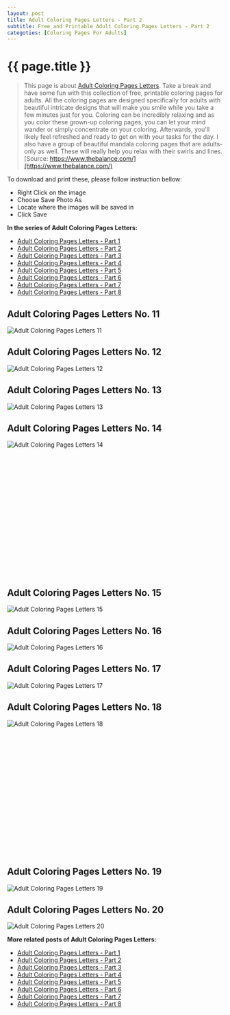 ```yaml
---
layout: post
title: Adult Coloring Pages Letters - Part 2
subtitle: Free and Printable Adult Coloring Pages Letters - Part 2
categoties: [Coloring Pages For Adults]
---
```

{{ page.title }}
================
> This page is about [Adult Coloring Pages Letters](https://freecoloringpages.github.io/). Take a break and have some fun with this collection of free, printable coloring pages for adults. All the coloring pages are designed specifically for adults with beautiful intricate designs that will make you smile while you take a few minutes just for you. Coloring can be incredibly relaxing and as you color these grown-up coloring pages, you can let your mind wander or simply concentrate on your coloring. Afterwards, you'll likely feel refreshed and ready to get on with your tasks for the day. I also have a group of beautiful mandala coloring pages that are adults-only as well. These will really help you relax with their swirls and lines. [Source: https://www.thebalance.com/](https://www.thebalance.com/)

To download and print these, please follow instruction bellow:
* Right Click on the image 
* Choose Save Photo As 
* Locate where the images will be saved in 
* Click Save

**In the series of Adult Coloring Pages Letters:**

* [Adult Coloring Pages Letters - Part 1](https://freecoloringpages.github.io/2017/12/01/Adult-Coloring-Pages-Letters-part-1.html)
* [Adult Coloring Pages Letters - Part 2](https://freecoloringpages.github.io/2017/12/01/Adult-Coloring-Pages-Letters-part-2.html)
* [Adult Coloring Pages Letters - Part 3](https://freecoloringpages.github.io/2017/12/01/Adult-Coloring-Pages-Letters-part-3.html)
* [Adult Coloring Pages Letters - Part 4](https://freecoloringpages.github.io/2017/12/01/Adult-Coloring-Pages-Letters-part-4.html)
* [Adult Coloring Pages Letters - Part 5](https://freecoloringpages.github.io/2017/12/01/Adult-Coloring-Pages-Letters-part-5.html)
* [Adult Coloring Pages Letters - Part 6](https://freecoloringpages.github.io/2017/12/01/Adult-Coloring-Pages-Letters-part-6.html)
* [Adult Coloring Pages Letters - Part 7](https://freecoloringpages.github.io/2017/12/01/Adult-Coloring-Pages-Letters-part-7.html)
* [Adult Coloring Pages Letters - Part 8](https://freecoloringpages.github.io/2017/12/01/Adult-Coloring-Pages-Letters-part-8.html)

## Adult Coloring Pages Letters No. 11
![Adult Coloring Pages Letters 11](https://freecoloringpages.github.io/img2/Adult-Coloring-Pages-Letters%20(11).jpg "Adult Coloring Pages Letters 11")

## Adult Coloring Pages Letters No. 12
![Adult Coloring Pages Letters 12](https://freecoloringpages.github.io/img2/Adult-Coloring-Pages-Letters%20(12).jpg "Adult Coloring Pages Letters 12")

## Adult Coloring Pages Letters No. 13
![Adult Coloring Pages Letters 13](https://freecoloringpages.github.io/img2/Adult-Coloring-Pages-Letters%20(13).jpg "Adult Coloring Pages Letters 13")

## Adult Coloring Pages Letters No. 14
![Adult Coloring Pages Letters 14](https://freecoloringpages.github.io/img2/Adult-Coloring-Pages-Letters%20(14).jpg "Adult Coloring Pages Letters 14")

<script async src="//pagead2.googlesyndication.com/pagead/js/adsbygoogle.js"></script><!-- Texxtonly --><ins class="adsbygoogle" style="display:inline-block;width:336px;height:280px" data-ad-client="ca-pub-6753140515841889" data-ad-slot="3207852233"></ins><script>(adsbygoogle = window.adsbygoogle || []).push({}); </script>

## Adult Coloring Pages Letters No. 15
![Adult Coloring Pages Letters 15](https://freecoloringpages.github.io/img2/Adult-Coloring-Pages-Letters%20(15).jpg "Adult Coloring Pages Letters 15")

## Adult Coloring Pages Letters No. 16
![Adult Coloring Pages Letters 16](https://freecoloringpages.github.io/img2/Adult-Coloring-Pages-Letters%20(16).jpg "Adult Coloring Pages Letters 16")

## Adult Coloring Pages Letters No. 17
![Adult Coloring Pages Letters 17](https://freecoloringpages.github.io/img2/Adult-Coloring-Pages-Letters%20(17).jpg "Adult Coloring Pages Letters 17")

## Adult Coloring Pages Letters No. 18
![Adult Coloring Pages Letters 18](https://freecoloringpages.github.io/img2/Adult-Coloring-Pages-Letters%20(18).jpg "Adult Coloring Pages Letters 18")

<script async src="//pagead2.googlesyndication.com/pagead/js/adsbygoogle.js"></script><!-- Texxtonly --><ins class="adsbygoogle" style="display:inline-block;width:336px;height:280px" data-ad-client="ca-pub-6753140515841889" data-ad-slot="3207852233"></ins><script>(adsbygoogle = window.adsbygoogle || []).push({}); </script>

## Adult Coloring Pages Letters No. 19
![Adult Coloring Pages Letters 19](https://freecoloringpages.github.io/img2/Adult-Coloring-Pages-Letters%20(19).jpg "Adult Coloring Pages Letters 19")

## Adult Coloring Pages Letters No. 20
![Adult Coloring Pages Letters 20](https://freecoloringpages.github.io/img2/Adult-Coloring-Pages-Letters%20(20).jpg "Adult Coloring Pages Letters 20")

**More related posts of Adult Coloring Pages Letters:**

* [Adult Coloring Pages Letters - Part 1](https://freecoloringpages.github.io/2017/12/01/Adult-Coloring-Pages-Letters-part-1.html)
* [Adult Coloring Pages Letters - Part 2](https://freecoloringpages.github.io/2017/12/01/Adult-Coloring-Pages-Letters-part-2.html)
* [Adult Coloring Pages Letters - Part 3](https://freecoloringpages.github.io/2017/12/01/Adult-Coloring-Pages-Letters-part-3.html)
* [Adult Coloring Pages Letters - Part 4](https://freecoloringpages.github.io/2017/12/01/Adult-Coloring-Pages-Letters-part-4.html)
* [Adult Coloring Pages Letters - Part 5](https://freecoloringpages.github.io/2017/12/01/Adult-Coloring-Pages-Letters-part-5.html)
* [Adult Coloring Pages Letters - Part 6](https://freecoloringpages.github.io/2017/12/01/Adult-Coloring-Pages-Letters-part-6.html)
* [Adult Coloring Pages Letters - Part 7](https://freecoloringpages.github.io/2017/12/01/Adult-Coloring-Pages-Letters-part-7.html)
* [Adult Coloring Pages Letters - Part 8](https://freecoloringpages.github.io/2017/12/01/Adult-Coloring-Pages-Letters-part-8.html)

